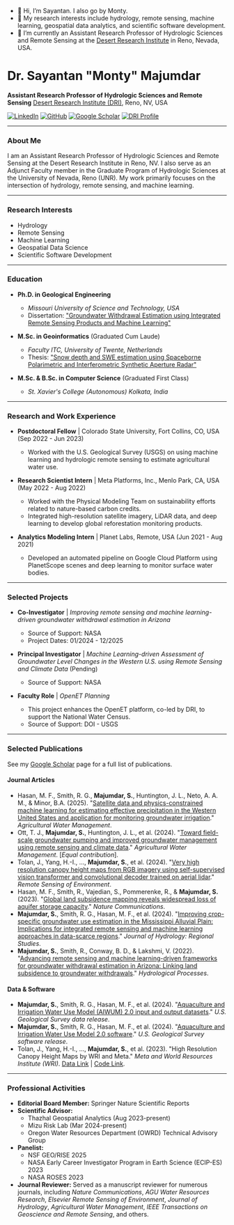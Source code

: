 - 👋 Hi, I’m Sayantan. I also go by Monty.
- 👀 My research interests include hydrology, remote sensing, machine learning, geospatial data analytics, and scientific software development.
- 🌱 I’m currently an Assistant Research Professor of Hydrologic Sciences and Remote Sensing at the <a href=https://www.dri.edu>Desert Research Institute</a> in Reno, Nevada, USA.

<!---
montimaj/montimaj is a ✨ special ✨ repository because its `README.md` (this file) appears on your GitHub profile.
You can click the Preview link to take a look at your changes.
--->

# Dr. Sayantan "Monty" Majumdar

**Assistant Research Professor of Hydrologic Sciences and Remote Sensing**
[Desert Research Institute (DRI)](https://www.dri.edu/), Reno, NV, USA

[![LinkedIn](https://img.shields.io/badge/LinkedIn-sayantanmajumdar-blue)](https://www.linkedin.com/in/sayantanmajumdar/)
[![GitHub](https://img.shields.io/badge/GitHub-montimaj-green)](https://github.com/montimaj)
[![Google Scholar](https://img.shields.io/badge/Google%20Scholar-iYlO--VcAAAAJ-blue)](https://scholar.google.com/citations?user=iYlO-VcAAAAJ&hl=en)
<a href="https://www.dri.edu/directory/sayantan-majumdar/"><img src="https://img.shields.io/badge/Website-DRI%20Profile-lightgrey" alt="DRI Profile"></a>

---

### About Me

I am an Assistant Research Professor of Hydrologic Sciences and Remote Sensing at the Desert Research Institute in Reno, NV. I also serve as an Adjunct Faculty member in the Graduate Program of Hydrologic Sciences at the University of Nevada, Reno (UNR). My work primarily focuses on the intersection of hydrology, remote sensing, and machine learning.

---

### Research Interests

* Hydrology
* Remote Sensing
* Machine Learning
* Geospatial Data Science
* Scientific Software Development

---

### Education

* **Ph.D. in Geological Engineering**
    * *Missouri University of Science and Technology, USA*
    * Dissertation: ["Groundwater Withdrawal Estimation using Integrated Remote Sensing Products and Machine Learning"](https://scholarsmine.mst.edu/doctoral_dissertations/3230/)

* **M.Sc. in Geoinformatics** (Graduated Cum Laude)
    * *Faculty ITC, University of Twente, Netherlands*
    * Thesis: ["Snow depth and SWE estimation using Spaceborne Polarimetric and Interferometric Synthetic Aperture Radar"](https://essay.utwente.nl/83533/1/majumdar.pdf)

* **M.Sc. & B.Sc. in Computer Science** (Graduated First Class)
    * *St. Xavier's College (Autonomous) Kolkata, India*

---

### Research and Work Experience

* **Postdoctoral Fellow** | Colorado State University, Fort Collins, CO, USA (Sep 2022 - Jun 2023)
    * Worked with the U.S. Geological Survey (USGS) on using machine learning and hydrologic remote sensing to estimate agricultural water use.

* **Research Scientist Intern** | Meta Platforms, Inc., Menlo Park, CA, USA (May 2022 - Aug 2022)
    * Worked with the Physical Modeling Team on sustainability efforts related to nature-based carbon credits.
    * Integrated high-resolution satellite imagery, LiDAR data, and deep learning to develop global reforestation monitoring products.

* **Analytics Modeling Intern** | Planet Labs, Remote, USA (Jun 2021 - Aug 2021)
    * Developed an automated pipeline on Google Cloud Platform using PlanetScope scenes and deep learning to monitor surface water bodies.

---

### Selected Projects

* **Co-Investigator** | *Improving remote sensing and machine learning-driven groundwater withdrawal estimation in Arizona*
    * Source of Support: NASA
    * Project Dates: 01/2024 - 12/2025

* **Principal Investigator** | *Machine Learning-driven Assessment of Groundwater Level Changes in the Western U.S. using Remote Sensing and Climate Data* (Pending)
    * Source of Support: NASA

* **Faculty Role** | *OpenET Planning*
    * This project enhances the OpenET platform, co-led by DRI, to support the National Water Census.
    * Source of Support: DOI - USGS

---

### Selected Publications
See my [Google Scholar](https://scholar.google.com/citations?user=iYlO-VcAAAAJ&hl=en) page for a full list of publications. 
#### Journal Articles

* Hasan, M. F., Smith, R. G., **Majumdar, S.**, Huntington, J. L., Neto, A. A. M., & Minor, B.A. (2025). "[Satellite data and physics-constrained machine learning for estimating effective precipitation in the Western United States and application for monitoring groundwater irrigation](https://doi.org/10.1016/j.agwat.2025.109821)." *Agricultural Water Management*.
* Ott, T. J., **Majumdar, S.**, Huntington, J. L., et al. (2024). "[Toward field-scale groundwater pumping and improved groundwater management using remote sensing and climate data](https://doi.org/10.1016/j.agwat.2024.109000)." *Agricultural Water Management*. [*Equal contribution*].
* Tolan, J., Yang, H.-I., ..., **Majumdar, S.**, et al. (2024). "[Very high resolution canopy height maps from RGB imagery using self-supervised vision transformer and convolutional decoder trained on aerial lidar](https://doi.org/10.1016/j.rse.2023.113888)." *Remote Sensing of Environment*.
* Hasan, M. F., Smith, R., Vajedian, S., Pommerenke, R., & **Majumdar, S.** (2023). "[Global land subsidence mapping reveals widespread loss of aquifer storage capacity](https://doi.org/10.1038/s41467-023-41933-z)." *Nature Communications*.
* **Majumdar, S.**, Smith, R. G., Hasan, M. F., et al. (2024). "[Improving crop-specific groundwater use estimation in the Mississippi Alluvial Plain: Implications for integrated remote sensing and machine learning approaches in data-scarce regions](https://doi.org/10.1016/j.ejrh.2024.101674)." *Journal of Hydrology: Regional Studies*.
* **Majumdar, S.**, Smith, R., Conway, B. D., & Lakshmi, V. (2022). "[Advancing remote sensing and machine learning-driven frameworks for groundwater withdrawal estimation in Arizona: Linking land subsidence to groundwater withdrawals](https://doi.org/10.1002/hyp.14757)." *Hydrological Processes*.

#### Data & Software
* **Majumdar, S.**, Smith, R. G., Hasan, M. F., et al. (2024). "[Aquaculture and Irrigation Water Use Model (AIWUM) 2.0 input and output datasets](https://doi.org/10.5066/P9CET25K)." *U.S. Geological Survey data release*.
* **Majumdar, S.**, Smith, R. G., Hasan, M. F., et al. (2024). "[Aquaculture and Irrigation Water Use Model 2.0 software](https://doi.org/10.5066/P137FIUZ)." *U.S. Geological Survey software release*.
* Tolan, J., Yang, H.-I., ..., **Majumdar, S.**, et al. (2023). "High Resolution Canopy Height Maps by WRI and Meta." *Meta and World Resources Institute (WRI)*. [Data Link](https://registry.opendata.aws/dataforgood-fb-forests/) | [Code Link](https://github.com/facebookresearch/HighResCanopyHeight).

---

### Professional Activities

* **Editorial Board Member:** Springer Nature Scientific Reports
* **Scientific Advisor:**
    * Thazhal Geospatial Analytics (Aug 2023-present)
    * Mizu Risk Lab (Mar 2024-present)
    * Oregon Water Resources Department (OWRD) Technical Advisory Group
* **Panelist:**
    * NSF GEO/RISE 2025   
    * NASA Early Career Investigator Program in Earth Science (ECIP-ES) 2023
    * NASA ROSES 2023
* **Journal Reviewer:** Served as a manuscript reviewer for numerous journals, including *Nature Communications*, *AGU Water Resources Research*, *Elsevier Remote Sensing of Environment*, *Journal of Hydrology*, *Agricultural Water Management*, *IEEE Transactions on Geoscience and Remote Sensing*, and others.

